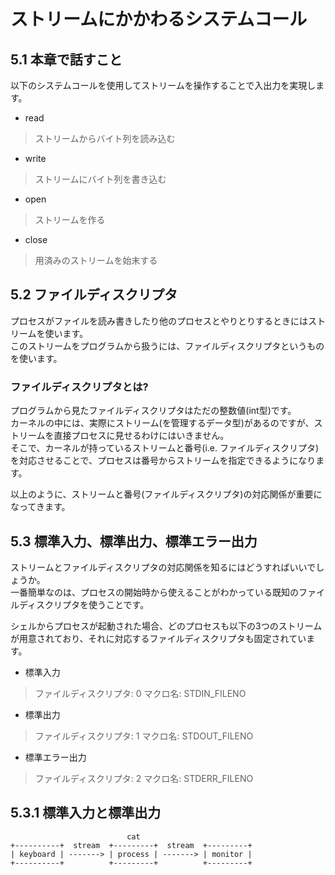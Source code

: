# ストリームにかかわるシステムコール
## 5.1 本章で話すこと
以下のシステムコールを使用してストリームを操作することで入出力を実現します。
- read
> ストリームからバイト列を読み込む
- write
> ストリームにバイト列を書き込む
- open
> ストリームを作る
- close
> 用済みのストリームを始末する
## 5.2 ファイルディスクリプタ
プロセスがファイルを読み書きしたり他のプロセスとやりとりするときにはストリームを使います。  
このストリームをプログラムから扱うには、ファイルディスクリプタというものを使います。
### ファイルディスクリプタとは?
プログラムから見たファイルディスクリプタはただの整数値(int型)です。  
カーネルの中には、実際にストリーム(を管理するデータ型)があるのですが、ストリームを直接プロセスに見せるわけにはいきません。  
そこで、カーネルが持っているストリームと番号(i.e. ファイルディスクリプタ)を対応させることで、プロセスは番号からストリームを指定できるようになります。  
  
以上のように、ストリームと番号(ファイルディスクリプタ)の対応関係が重要になってきます。
## 5.3 標準入力、標準出力、標準エラー出力
ストリームとファイルディスクリプタの対応関係を知るにはどうすればいいでしょうか。  
一番簡単なのは、プロセスの開始時から使えることがわかっている既知のファイルディスクリプタを使うことです。  
  
シェルからプロセスが起動された場合、どのプロセスも以下の3つのストリームが用意されており、それに対応するファイルディスクリプタも固定されています。
- 標準入力
> ファイルディスクリプタ: 0
> マクロ名: STDIN_FILENO
- 標準出力
> ファイルディスクリプタ: 1
> マクロ名: STDOUT_FILENO
- 標準エラー出力
> ファイルディスクリプタ: 2
> マクロ名: STDERR_FILENO

## 5.3.1 標準入力と標準出力
```
                          cat
+----------+  stream  +---------+  stream  +---------+
| keyboard | -------> | process | -------> | monitor |
+----------+          +---------+          +---------+

```
